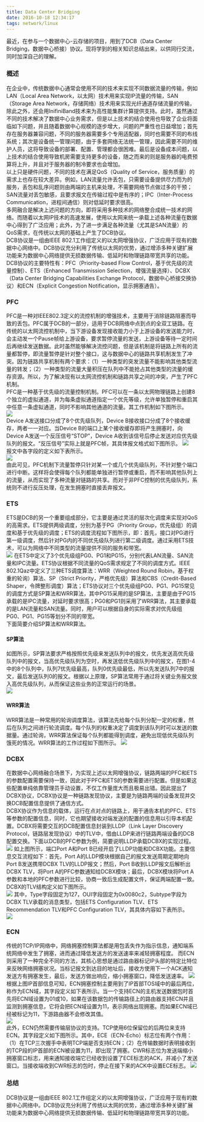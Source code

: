 ```yaml
---
title: Data Center Bridging
date: 2016-10-18 12:34:17
tags: network/linux
---
```

最近，在参与一个数据中心-云存储的项目，用到了DCB（Data Center Bridging，数据中心桥接）协议。现将学到的相关知识总结出来，以供同行交流，同时加深自己的理解。
<!--more-->
### 概述
在企业中，传统数据中心通常会使用不同的技术来实现不同数据流量的传输，例如LAN（Local Area Network，以太网）技术用来实现IP流量的传输，SAN（Storage Area Network，存储网络）技术用来实现光纤通道存储流量的传输，除此之外，还会用InifiniBand技术来为高性能集群计算提供支持。此时，虽然通过不同的技术解决了数据中心业务需求，但是以上技术的结合使用也导致了企业将面临如下问题，并且随着数据中心规模的逐步增大，问题的严重性也日益增加；首先存在服务器兼容问题，不同的服务器需要多个专用适配器，同时也需要不同的布线系统；其次是设备统一管理问题，由于多套网络无法统一管理，因此需要不同的维护人员，这将导致设备的部署、配置、管理都会很困难。最后是设备成本问题，以上技术的结合使用导致机房需要支持更多的设备，随之而来的则是服务器的电费预算将上升，并且对于服务器的制冷要求也会增加。     
以上只是硬件问题，不同的技术在满足QoS（Quality of Service，服务质量）的需求上也存在较大差异。例如，LAN流量允许丢包，只需要设备提供尽力而为的服务，丢包和乱序问题则由两端的主机来处理，不需要网络节点做过多的干预；SAN流量对丢包敏感，且要求报文在传输过程中是有序的；IPC（Inter-Process Communication，进程间通信）则对低延时要求很高。     
多网融合是解决上述问题的方向，即将采用多种技术的网络整合成统一技术的网络。而随着以太网IP技术的高速发展，使用以太网来统一承载上述各种流量在数据中心得到了广泛应用；此外，为了进一步满足各种流量（尤其是SAN流量）的QoS需求，在传统以太网的基础上产生了DCB协议。          
DCB协议是一组由IEEE 802.1工作组定义的以太网增强协议，广泛应用于现有的数据中心网络中。DCB协议充分利用了传统以太网的优势，通过增添多种关键扩展功能来为数据中心网络提供无损数据传输、低延时和物理链路带宽共享的功能。DCB协议的主要特性有：PFC（Priority-based Flow Control，基于优先级的流量控制）、ETS（Enhanced Transmission Selection，增强流量选择）、DCBX（Data Center Bridging Capabilities Exchange Protocol，数据中心桥接交换协议）和ECN（Explicit Congestion Notification，显示拥塞通告）。 
### PFC
PFC是一种对IEEE802.3定义的流控机制的增强技术，主要用于消除链路阻塞而导致的丢包。PFC属于DCB的一部分，适用于DCB网络中点到点的全双工链路。在传统的以太网流控机制中，当下游设备发现接收能力小于上游设备的发送能力时，会主动发一个Pause帧给上游设备，要求暂停流量的发送，上游设备等待一定时间后再继续发送数据。此时虽然能够解决流控问题，但是该机制是将链路上所有的流量都暂停，即流量暂停是针对整个接口，这与数据中心的链路共享机制发生了冲突。因为链路共享机制有两个要求：（1）一种类型的突发流量不能影响其他类型流量的转发；（2）一种类型的流量大量积压在队列中不能抢占其他类型的流量的缓存资源。所以，为了解决现有以太网流控机制和链路共享之间的冲突，产生了PFC机制。       
PFC是一种基于优先级的流量控制机制。PFC可以在一条以太网物理链路上创建8个独立的虚拟通道，并为每条虚拟通道指定一个优先等级，允许单独暂停和重启其中任意一条虚拟通道，同时不影响其他通道的流量。其工作机制如下图所示。     
![](http://i.imgur.com/1HVTK7q.png)      
Device A发送接口分成了8个优先级队列，Device B接收接口分成了8个接收缓存，两者一一对应。当Device B的端口上某个接收缓存即将产生拥塞时，向Device A发送一个反压信号“STOP”，Device A收到该信号后停止发送对应优先级队列的报文。“反压信号”实际上就是PFC帧，其具体报文格式如下图所示。
![](http://i.imgur.com/PKAQ8Df.png)    
报文中各字段的定义如下表所示。  
![](http://i.imgur.com/yddhfp4.png)    
由此可见，PFC机制下流量暂停只针对某一个或几个优先级队列，不针对整个端口进行中断。这样将会使得每个队列都能单独进行暂停或重启，而不影响其他队列上的流量，从而实现了多种流量对链路的共享。而对于非PFC控制的优先级队列，系统则不进行反压处理，在发生拥塞时直接丢弃报文。
### ETS
ETS是DCB的另一个重要组成部分，它主要是通过灵活的层次化调度来实现对QoS的高需求。ETS提供两级调度，分别为基于PG（Priority Group，优先级组）的调度和基于优先级的调度；ETS的调度流程如下图所示，即：首先，接口对PG进行第一级调度，然后针对PG内的不同优先级队列进行第二级调度。通过采用ETS技术，可以为网络中不同类型的流量提供不同的服务和带宽。   
![](http://i.imgur.com/2KZIJgX.png)
在ETS中定义了3个优先级组PG0、PG1和PG15，分别代表LAN流量、SAN流量和IPC流量。ETS协议根据不同流量的QoS需求规定了不同的调度方式。IEEE 802.1Qaz中定义了三种ETS调度算法：WRR（Weighted Round Robin，基于权重的轮询）算法、SP（Strict Priority，严格优先级）算法和CBS（Credit-Based Shaper，令牌整形调度）算法；ETS协议对三个优先级组PG0、PG1、PG15常见的调度方式是SP算法和WRR算法，其中PG15采用的是SP算法，主要是由于PG15承载的是IPC流量，对延时要求很高；PG0和PG1则采用了WRR算法，其主要承载的是LAN流量和SAN流量。同时，用户可以根据自身的实际需求对优先级组PG0、PG1、PG15等划分不同的带宽。     
下面简要介绍SP算法和WRR算法。
#### SP算法
如图所示，SP算法要求严格按照优先级来发送队列中的报文，优先发送高优先级队列中的报文，当高优先级队列为空时，再发送低优先级队列中的报文，在图1-4中的8个队列中，队列7优先级最高，队列0优先级最低，所以先发送队列7中的报文，最后发送队列0的报文。根据以上原理，SP算法常用于通过将关键业务报文放入高优先级队列，从而保证这些业务的正常运行的场景。    
![](http://i.imgur.com/24sjzR3.png)
#### WRR算法
WRR算法是一种常用的轮询调度算法，该算法先给每个队列分配一定的权重，然后在队列之间进行轮流调度。每个队列的权重决定了调度到该队列时可以发送的数据量。通过轮询，WRR算法保证每个队列都能得到调度，避免出现低优先级队列饿死的情况。WRR算法的工作过程如下图所示。 
![](http://i.imgur.com/TCA7P5g.png)
### DCBX
在数据中心网络融合场景下，为实现上述以太网增强协议，链路两端的PFC和ETS的参数配置需要保持一致，因此对于PFC和ETS的参数需要进行配置。但是如果这些配置单纯依靠管理员手动设置，不仅工作量庞大而且极易出错。因此提出了DCBX协议，DCBX协议是一种链路发现协议，主要是为链路两端的设备发现并交换DCB配置信息提供了通信方式。       
DCBX协议作为信息的载体，运行在点对点的链路上，用于通告本机的PFC、ETS等参数的配置信息，同时，它也期望接收对端发送的配置的信息用以引导本机配置。DCBX将需要交互的DCB配置信息封装到LLDP（Link Layer Discovery Protocol，链路层发现协议）中的TLV中，借由LLDP来进行链路两端设备的DCB配置交换。下面以DCB的PFC参数为例，简要说明LLDP承载DCBX的实现过程。	
![](http://i.imgur.com/yUXsCiR.png)
如上图所示，端口Port A和Port B已经开启了LLDP功能和DCBX功能。主要信息交互流程如下：首先，Port A的LLDP模块根据自己的报文发送周期定期地向Port B发送携带DCBX TLV的LLDP报文；然后，Port B收到LLDP报文后解析出DCBX TLV，将Port A的PFC参数通知给DCBX模块；最后，DCBX模块将Port A参数和本地的PFC参数进行比较，协商一致后生成配置文件，保证两端配置一致。DCBX的TLV结构定义如下图所示。   
![](http://i.imgur.com/j8iw750.png) 
其中，Type字段固定为127，OUI字段固定为0x0080c2，Subtype字段为DCBX TLV承载的消息类型，包括ETS Configuration TLV、ETS Recommendation TLV和PFC Configuration TLV，其具体内容如下表所示。     
![](http://i.imgur.com/3sEu8Cp.png) 
### ECN
传统的TCP/IP网络中，网络拥塞控制算法都是用包丢失作为指示信息，通知端系统网络中发生了拥塞，进而通过降低发送方的发送速率来减轻拥塞程度。
而ECN则采用了一种完全不同的方法，其核心思想是通过路由器标记IP头部的特定比特位来反映网络拥塞状况。当标记报文到达目的地址后，接收方使用下一个ACK通知发送方有拥塞发生，最后，发送方做出响应，缩小拥塞窗口，降低发送速率。
![](http://i.imgur.com/LFQRQa7.png)
根据上图IP首部信息可知，ECN拥塞控制主要用到了IP首部TOS域中的最后两位，称作为ECN域，其字段定义如下表所示。当一个支持ECN的主机发送数据包时首先将ECN域设置为01或10，如果在该数据包的传输路径上的路由器支持ECN并且监测到拥塞信息，它将会把ECN域设置为11，表示网络出现拥塞。而如果ECN域已经被标记为11，下游路由器不会修改其值。       
![](http://i.imgur.com/90Qe1wt.png)       
此外，ECN仍然需要传输层协议的支持。TCP使用6位保留位的后两位来支持ECN。其字段定义如下图所示。其中，ECE（ECN-Echo）标志位有两个作用：（1）在TCP三次握手中表明TCP端是否支持ECN；（2）在传输数据时表明接收到的TCP段的IP首部的ECN被设置为11，即出现了拥塞。CWR标志位为发送端缩小拥塞窗口标志，用来通知接收端它已经收到设置了ECE标志的ACK，并减小了发送窗口。当接收端收到CWR标志的包时，停止在接下来的ACK中设置ECE标志。
![](http://i.imgur.com/2SXhQy4.png)    
### 总结 
DCB协议是一组由IEEE 802.1工作组定义的以太网增强协议，广泛应用于现有的数据中心网络中。DCB协议充分利用了传统以太网的优势，通过增添多种关键扩展功能来为数据中心网络提供无损数据传输、低延时和物理链路带宽共享的功能。